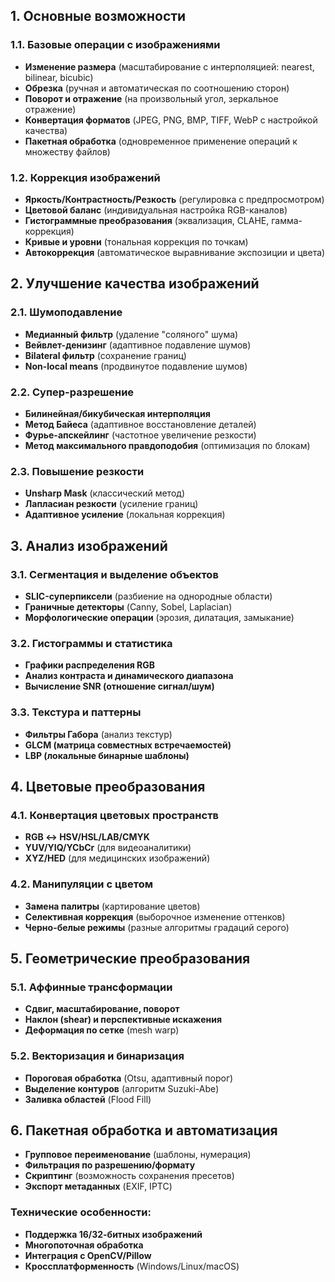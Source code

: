 ## **1. Основные возможности**  
### **1.1. Базовые операции с изображениями**  
- **Изменение размера** (масштабирование с интерполяцией: nearest, bilinear, bicubic)  
- **Обрезка** (ручная и автоматическая по соотношению сторон)  
- **Поворот и отражение** (на произвольный угол, зеркальное отражение)  
- **Конвертация форматов** (JPEG, PNG, BMP, TIFF, WebP с настройкой качества)  
- **Пакетная обработка** (одновременное применение операций к множеству файлов)  

### **1.2. Коррекция изображений**  
- **Яркость/Контрастность/Резкость** (регулировка с предпросмотром)  
- **Цветовой баланс** (индивидуальная настройка RGB-каналов)  
- **Гистограммные преобразования** (эквализация, CLAHE, гамма-коррекция)  
- **Кривые и уровни** (тональная коррекция по точкам)  
- **Автокоррекция** (автоматическое выравнивание экспозиции и цвета)  

## **2. Улучшение качества изображений**  
### **2.1. Шумоподавление**  
- **Медианный фильтр** (удаление "соляного" шума)  
- **Вейвлет-денизинг** (адаптивное подавление шумов)  
- **Bilateral фильтр** (сохранение границ)  
- **Non-local means** (продвинутое подавление шумов)  

### **2.2. Супер-разрешение**  
- **Билинейная/бикубическая интерполяция**  
- **Метод Байеса** (адаптивное восстановление деталей)  
- **Фурье-апскейлинг** (частотное увеличение резкости)  
- **Метод максимального правдоподобия** (оптимизация по блокам)  

### **2.3. Повышение резкости**  
- **Unsharp Mask** (классический метод)  
- **Лапласиан резкости** (усиление границ)  
- **Адаптивное усиление** (локальная коррекция)  

## **3. Анализ изображений**  
### **3.1. Сегментация и выделение объектов**  
- **SLIC-суперпиксели** (разбиение на однородные области)  
- **Граничные детекторы** (Canny, Sobel, Laplacian)  
- **Морфологические операции** (эрозия, дилатация, замыкание)  

### **3.2. Гистограммы и статистика**  
- **Графики распределения RGB**  
- **Анализ контраста и динамического диапазона**  
- **Вычисление SNR (отношение сигнал/шум)**  

### **3.3. Текстура и паттерны**  
- **Фильтры Габора** (анализ текстур)  
- **GLCM (матрица совместных встречаемостей)**  
- **LBP (локальные бинарные шаблоны)**  

## **4. Цветовые преобразования**  
### **4.1. Конвертация цветовых пространств**  
- **RGB ↔ HSV/HSL/LAB/CMYK**  
- **YUV/YIQ/YCbCr** (для видеоаналитики)  
- **XYZ/HED** (для медицинских изображений)  

### **4.2. Манипуляции с цветом**  
- **Замена палитры** (картирование цветов)  
- **Селективная коррекция** (выборочное изменение оттенков)  
- **Черно-белые режимы** (разные алгоритмы градаций серого)  

## **5. Геометрические преобразования**  
### **5.1. Аффинные трансформации**  
- **Сдвиг, масштабирование, поворот**  
- **Наклон (shear) и перспективные искажения**  
- **Деформация по сетке** (mesh warp)  

### **5.2. Векторизация и бинаризация**  
- **Пороговая обработка** (Otsu, адаптивный порог)  
- **Выделение контуров** (алгоритм Suzuki-Abe)  
- **Заливка областей** (Flood Fill)  

## **6. Пакетная обработка и автоматизация**  
- **Групповое переименование** (шаблоны, нумерация)  
- **Фильтрация по разрешению/формату**  
- **Скриптинг** (возможность сохранения пресетов)  
- **Экспорт метаданных** (EXIF, IPTC)  

### **Технические особенности:**  
- **Поддержка 16/32-битных изображений**  
- **Многопоточная обработка**  
- **Интеграция с OpenCV/Pillow**  
- **Кроссплатформенность** (Windows/Linux/macOS)  
